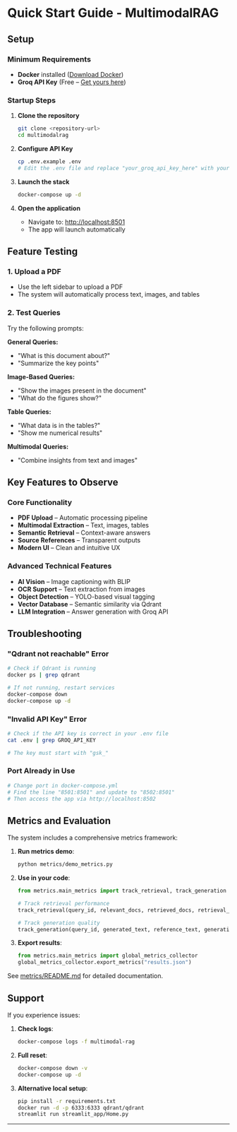 # Quick Start Guide - MultimodalRAG

## Setup

### Minimum Requirements

* **Docker** installed ([Download Docker](https://docs.docker.com/get-docker/))
* **Groq API Key** (Free – [Get yours here](https://console.groq.com/keys))

### Startup Steps

1. **Clone the repository**

   ```bash
   git clone <repository-url>
   cd multimodalrag
   ```

2. **Configure API Key**

   ```bash
   cp .env.example .env
   # Edit the .env file and replace "your_groq_api_key_here" with your actual key
   ```

3. **Launch the stack**

   ```bash
   docker-compose up -d
   ```

4. **Open the application**

   * Navigate to: [http://localhost:8501](http://localhost:8501)
   * The app will launch automatically

## Feature Testing

### 1. Upload a PDF

* Use the left sidebar to upload a PDF
* The system will automatically process text, images, and tables

### 2. Test Queries

Try the following prompts:

**General Queries:**

* "What is this document about?"
* "Summarize the key points"

**Image-Based Queries:**

* "Show the images present in the document"
* "What do the figures show?"

**Table Queries:**

* "What data is in the tables?"
* "Show me numerical results"

**Multimodal Queries:**

* "Combine insights from text and images"

## Key Features to Observe

### Core Functionality

* **PDF Upload** – Automatic processing pipeline
* **Multimodal Extraction** – Text, images, tables
* **Semantic Retrieval** – Context-aware answers
* **Source References** – Transparent outputs
* **Modern UI** – Clean and intuitive UX

### Advanced Technical Features

* **AI Vision** – Image captioning with BLIP
* **OCR Support** – Text extraction from images
* **Object Detection** – YOLO-based visual tagging
* **Vector Database** – Semantic similarity via Qdrant
* **LLM Integration** – Answer generation with Groq API

## Troubleshooting

### "Qdrant not reachable" Error

```bash
# Check if Qdrant is running
docker ps | grep qdrant

# If not running, restart services
docker-compose down
docker-compose up -d
```

### "Invalid API Key" Error

```bash
# Check if the API key is correct in your .env file
cat .env | grep GROQ_API_KEY

# The key must start with "gsk_"
```

### Port Already in Use

```bash
# Change port in docker-compose.yml
# Find the line "8501:8501" and update to "8502:8501"
# Then access the app via http://localhost:8502
```

## Metrics and Evaluation

The system includes a comprehensive metrics framework:

1. **Run metrics demo**:

   ```bash
   python metrics/demo_metrics.py
   ```

2. **Use in your code**:

   ```python
   from metrics.main_metrics import track_retrieval, track_generation
   
   # Track retrieval performance
   track_retrieval(query_id, relevant_docs, retrieved_docs, retrieval_time)
   
   # Track generation quality  
   track_generation(query_id, generated_text, reference_text, generation_time, token_count)
   ```

3. **Export results**:

   ```python
   from metrics.main_metrics import global_metrics_collector
   global_metrics_collector.export_metrics("results.json")
   ```

See [metrics/README.md](../metrics/README.md) for detailed documentation.

## Support

If you experience issues:

1. **Check logs**:

   ```bash
   docker-compose logs -f multimodal-rag
   ```

2. **Full reset**:

   ```bash
   docker-compose down -v
   docker-compose up -d
   ```

3. **Alternative local setup**:

   ```bash
   pip install -r requirements.txt
   docker run -d -p 6333:6333 qdrant/qdrant
   streamlit run streamlit_app/Home.py
   ```

---
